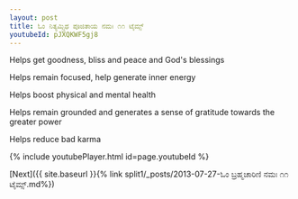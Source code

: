 ```yaml
---
layout: post
title: ಓಂ ನಿತ್ಯಮ್ಸ್ರಿಥ ಪೂಜಿತಾಯ ನಮಃ ೧೧ ಟೈಮ್ಸ್
youtubeId: pJXQKWF5gj8
---
```

 
 
Helps get goodness, bliss and peace and God's blessings
 
Helps remain focused, help generate inner energy 
 
Helps boost physical and mental health 
 
Helps remain grounded and generates a sense of gratitude towards the greater power 
 
Helps reduce bad karma
 
 
 
 


{% include youtubePlayer.html id=page.youtubeId %}
 
[Next]({{ site.baseurl }}{% link  split1/_posts/2013-07-27-ಓಂ ಬ್ರಹ್ಮಚಾರಿಣಿ ನಮಃ ೧೧ ಟೈಮ್ಸ್.md%})
 
